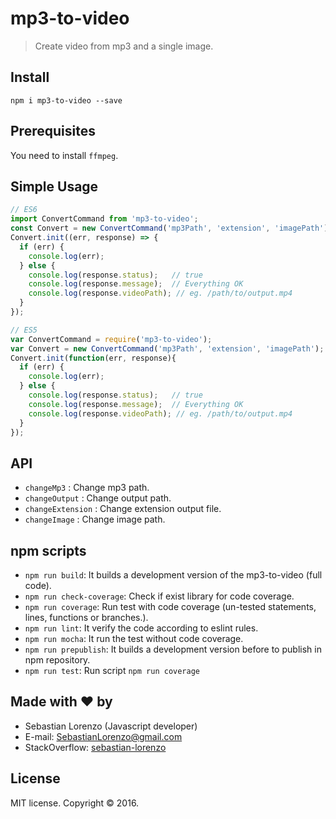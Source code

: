 # mp3-to-video

> Create video from mp3 and a single image.

## Install

`npm i mp3-to-video --save`

## Prerequisites

You need to install `ffmpeg`.

## Simple Usage
  ```js
  // ES6 
  import ConvertCommand from 'mp3-to-video';
  const Convert = new ConvertCommand('mp3Path', 'extension', 'imagePath');
  Convert.init((err, response) => {
    if (err) { 
      console.log(err);
    } else {
      console.log(response.status);   // true
      console.log(response.message);  // Everything OK
      console.log(response.videoPath); // eg. /path/to/output.mp4
    }
  });

  // ES5
  var ConvertCommand = require('mp3-to-video');
  var Convert = new ConvertCommand('mp3Path', 'extension', 'imagePath');
  Convert.init(function(err, response){
    if (err) { 
      console.log(err);
    } else {
      console.log(response.status);   // true
      console.log(response.message);  // Everything OK
      console.log(response.videoPath); // eg. /path/to/output.mp4
    }
  });
  ```

## API
- `changeMp3` : Change mp3 path.
- `changeOutput` : Change output path.
- `changeExtension` : Change extension output file.
- `changeImage` : Change image path.

## npm scripts

- `npm run build`: It builds a development version of the mp3-to-video (full code).
- `npm run check-coverage`: Check if exist library for code coverage.
- `npm run coverage`: Run test with code coverage (un-tested statements, lines, functions or branches.).
- `npm run lint`: It verify the code according to eslint rules.
- `npm run mocha`: It run the test without code coverage.
- `npm run prepublish`: It builds a development version before to publish in npm repository.
- `npm run test`: Run script `npm run coverage`

## Made with ❤ by

- Sebastian Lorenzo (Javascript developer)
- E-mail: [SebastianLorenzo@gmail.com](mailto:SebastianLorenzo@gmail.com)
- StackOverflow: [sebastian-lorenzo](http://stackoverflow.com/users/1741027/sebastian-lorenzo?tab=profile)

## License

MIT license. Copyright © 2016.
